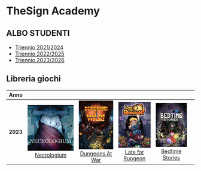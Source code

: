 # TheSign Academy

## ALBO STUDENTI

- [Triennio 2021/2024](https://github.com/TheSignAcademy/Albo_2124)
- [Triennio 2022/2025](https://github.com/TheSignAcademy/Albo_2225)
- [Triennio 2023/2026](https://github.com/TheSignAcademy/Albo_2326)

## Libreria giochi

| Anno | | | | | |
| ---- | :--: | :--: | :--: | :--: | :--: |
| **2023** | [![Necrologium](media/2022/Necrologium.png)](https://github.com/TheSignAcademy/tw_necrologium) <br/> [Necrologium](https://github.com/TheSignAcademy/tw_necrologium) | [![Dungeons at War](media/2022/DungeonsAtWar.png)](https://github.com/TheSignAcademy/tw_dungeonsatwar) <br/> [Dungeons At War](https://github.com/TheSignAcademy/tw_dungeonsatwar) | [![Late for Rungeon](media/2022/LateForRungeon.png)](https://github.com/TheSignAcademy/tw_rungeon) <br/> [Late for Rungeon](https://github.com/TheSignAcademy/tw_rungeon) | [![Bedtime Stories](media/2022/BedtimeStories.png)](https://github.com/TheSignAcademy/tw_bedtimestories) <br/> [Bedtime Stories](https://github.com/TheSignAcademy/tw_bedtimestories) |
